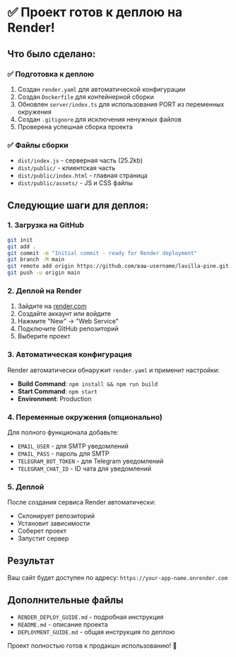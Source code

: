# ✅ Проект готов к деплою на Render!

## Что было сделано:

### ✅ Подготовка к деплою
1. Создан `render.yaml` для автоматической конфигурации
2. Создан `Dockerfile` для контейнерной сборки
3. Обновлен `server/index.ts` для использования PORT из переменных окружения
4. Создан `.gitignore` для исключения ненужных файлов
5. Проверена успешная сборка проекта

### ✅ Файлы сборки
- `dist/index.js` - серверная часть (25.2kb)
- `dist/public/` - клиентская часть
- `dist/public/index.html` - главная страница
- `dist/public/assets/` - JS и CSS файлы

## Следующие шаги для деплоя:

### 1. Загрузка на GitHub
```bash
git init
git add .
git commit -m "Initial commit - ready for Render deployment"
git branch -M main
git remote add origin https://github.com/ваш-username/lavilla-pine.git
git push -u origin main
```

### 2. Деплой на Render
1. Зайдите на [render.com](https://render.com)
2. Создайте аккаунт или войдите
3. Нажмите "New" → "Web Service"
4. Подключите GitHub репозиторий
5. Выберите проект

### 3. Автоматическая конфигурация
Render автоматически обнаружит `render.yaml` и применит настройки:
- **Build Command**: `npm install && npm run build`
- **Start Command**: `npm start`
- **Environment**: Production

### 4. Переменные окружения (опционально)
Для полного функционала добавьте:
- `EMAIL_USER` - для SMTP уведомлений
- `EMAIL_PASS` - пароль для SMTP
- `TELEGRAM_BOT_TOKEN` - для Telegram уведомлений
- `TELEGRAM_CHAT_ID` - ID чата для уведомлений

### 5. Деплой
После создания сервиса Render автоматически:
- Склонирует репозиторий
- Установит зависимости
- Соберет проект
- Запустит сервер

## Результат
Ваш сайт будет доступен по адресу: `https://your-app-name.onrender.com`

## Дополнительные файлы
- `RENDER_DEPLOY_GUIDE.md` - подробная инструкция
- `README.md` - описание проекта
- `DEPLOYMENT_GUIDE.md` - общая инструкция по деплою

Проект полностью готов к продакшн использованию! 🚀